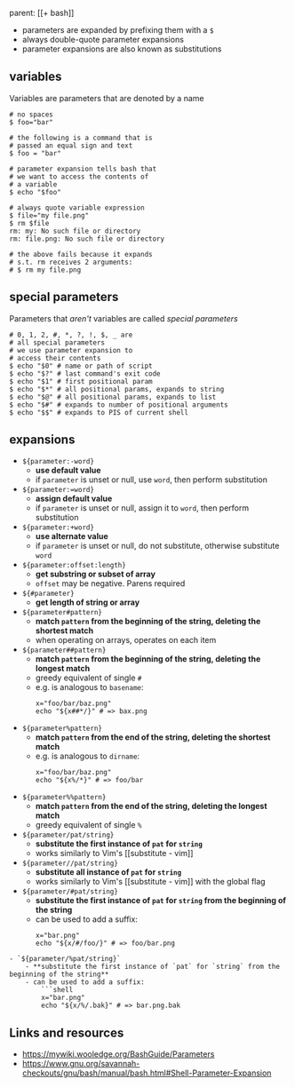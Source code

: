 parent: [[+ bash]]

- parameters are expanded by prefixing them with a `$`
- always double-quote parameter expansions
- parameter expansions are also known as substitutions
## variables

Variables are parameters that are denoted by a name

```shell
# no spaces
$ foo="bar"

# the following is a command that is
# passed an equal sign and text
$ foo = "bar"

# parameter expansion tells bash that
# we want to access the contents of
# a variable
$ echo "$foo"

# always quote variable expression
$ file="my file.png"
$ rm $file 
rm: my: No such file or directory
rm: file.png: No such file or directory

# the above fails because it expands
# s.t. rm receives 2 arguments:
# $ rm my file.png
```

## special parameters

Parameters that *aren't* variables are called *special parameters*

```shell 
# 0, 1, 2, #, *, ?, !, $, _ are
# all special parameters
# we use parameter expansion to
# access their contents 
$ echo "$0" # name or path of script
$ echo "$?" # last command's exit code
$ echo "$1" # first positional param 
$ echo "$*" # all positional params, expands to string 
$ echo "$@" # all positional params, expands to list
$ echo "$#" # expands to number of positional arguments
$ echo "$$" # expands to PIS of current shell 
```

## expansions 

- `${parameter:-word}`
	- **use default value**
	- if `parameter` is unset or null, use `word`, then perform substitution 
- `${parameter:=word}`
	- **assign default value**
	- if `parameter` is unset or null, assign it to `word`, then perform substitution
- `${parameter:+word}`
	- **use alternate value**
	- if `parameter` is unset or null, do not substitute, otherwise substitute `word`
- `${parameter:offset:length}`
	- **get substring or subset of array**
	- `offset` may be negative. Parens required 
- `${#parameter}`
	- **get length of string or array**
- `${parameter#pattern}`
	- **match `pattern` from the beginning of the string, deleting the shortest match**
	- when operating on arrays, operates on each item
- `${parameter##pattern}`
	- **match `pattern` from the beginning of the string, deleting the longest match**
	- greedy equivalent of single `#`
	- e.g. is analogous to `basename`:
		```shell
		x="foo/bar/baz.png"
		echo "${x##*/}" # => bax.png
		```
- `${parameter%pattern}`
	- **match `pattern` from the end of the string, deleting the shortest match**
	- e.g. is analogous to `dirname`:
		```shell
		x="foo/bar/baz.png"
		echo "${x%/*}" # => foo/bar
		```
- `${parameter%%pattern}`
	- **match `pattern` from the end of the string, deleting the longest match**
	- greedy equivalent of single `%`
- `${parameter/pat/string}`
	- **substitute the first instance of `pat` for `string`**
	- works similarly to Vim's [[substitute - vim]]
- `${parameter//pat/string}`
	- **substitute all instance of `pat` for `string`**
	- works similarly to Vim's [[substitute - vim]] with the global flag 
- `${parameter/#pat/string}`
	- **substitute the first instance of `pat` for `string` from the beginning of the string**
	- can be used to add a suffix:
		```shell
		x="bar.png"
		echo "${x/#/foo/}" # => foo/bar.png
```
- `${parameter/%pat/string}`
	- **substitute the first instance of `pat` for `string` from the beginning of the string**
	- can be used to add a suffix:
		```shell
		x="bar.png"
		echo "${x/%/.bak}" # => bar.png.bak
```
## Links and resources

- https://mywiki.wooledge.org/BashGuide/Parameters
- https://www.gnu.org/savannah-checkouts/gnu/bash/manual/bash.html#Shell-Parameter-Expansion